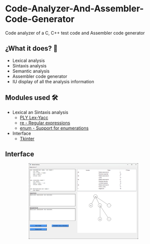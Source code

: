 # Code-Analyzer-And-Assembler-Code-Generator
Code analyzer of a C, C++ test code and Assembler code generator

## ¿What it does? 🎯
* Lexical analysis
* Sintaxis analysis
* Semantic analysis
* Assembler code generator
* IU display of all the analysis information

## Modules used 🛠️
* Lexical an Sintaxis analysis
  - [PLY Lex-Yacc](https://www.dabeaz.com/ply/ply.html)
  - [re - Regular expressions](https://docs.python.org/3/library/re.html)
  - [enum - Support for enumerations](https://docs.python.org/3/library/enum.html)
* Interface
  - [Tkinter](https://docs.python.org/es/3/library/tkinter.html)

## Interface
<p align="center" style="margin-bottom: 0px !important;">
  <img width=70% src="images/interface.png" align="center">
</p>

